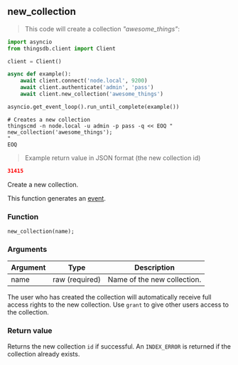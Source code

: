 ## new_collection

> This code will create a collection *"awesome_things"*:

```python
import asyncio
from thingsdb.client import Client

client = Client()

async def example():
    await client.connect('node.local', 9200)
    await client.authenticate('admin', 'pass')
    await client.new_collection('awesome_things')

asyncio.get_event_loop().run_until_complete(example())
```

```shell
# Creates a new collection
thingscmd -n node.local -u admin -p pass -q << EOQ "
new_collection('awesome_things');
"
EOQ
```

> Example return value in JSON format (the new collection id)

```json
31415
```

Create a new collection.

This function generates an [event](#events).

### Function
`new_collection(name);`

### Arguments
Argument | Type | Description
--------- | ----------- | -----------
name | raw (required) | Name of the new collection.

<aside class="notice">
The user who has created the collection will automatically receive full
access rights to the new collection.
Use <code>grant</code> to give other users access to the collection.
</aside>

### Return value
Returns the new collection `id` if successful. An `INDEX_ERROR` is returned
if the collection already exists.
